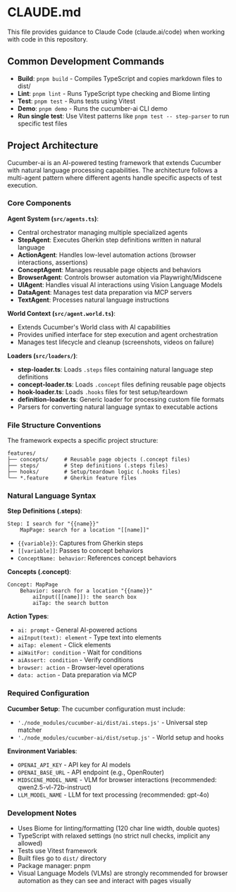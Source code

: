 # CLAUDE.md

This file provides guidance to Claude Code (claude.ai/code) when working with code in this repository.

## Common Development Commands

- **Build**: `pnpm build` - Compiles TypeScript and copies markdown files to dist/
- **Lint**: `pnpm lint` - Runs TypeScript type checking and Biome linting
- **Test**: `pnpm test` - Runs tests using Vitest
- **Demo**: `pnpm demo` - Runs the cucumber-ai CLI demo
- **Run single test**: Use Vitest patterns like `pnpm test -- step-parser` to run specific test files

## Project Architecture

Cucumber-ai is an AI-powered testing framework that extends Cucumber with natural language processing capabilities. The architecture follows a multi-agent pattern where different agents handle specific aspects of test execution.

### Core Components

**Agent System (`src/agents.ts`)**:
- Central orchestrator managing multiple specialized agents
- **StepAgent**: Executes Gherkin step definitions written in natural language
- **ActionAgent**: Handles low-level automation actions (browser interactions, assertions)
- **ConceptAgent**: Manages reusable page objects and behaviors
- **BrowserAgent**: Controls browser automation via Playwright/Midscene
- **UIAgent**: Handles visual AI interactions using Vision Language Models
- **DataAgent**: Manages test data preparation via MCP servers
- **TextAgent**: Processes natural language instructions

**World Context (`src/agent.world.ts`)**:
- Extends Cucumber's World class with AI capabilities
- Provides unified interface for step execution and agent orchestration
- Manages test lifecycle and cleanup (screenshots, videos on failure)

**Loaders (`src/loaders/`)**:
- **step-loader.ts**: Loads `.steps` files containing natural language step definitions
- **concept-loader.ts**: Loads `.concept` files defining reusable page objects
- **hook-loader.ts**: Loads `.hooks` files for test setup/teardown
- **definition-loader.ts**: Generic loader for processing custom file formats
- Parsers for converting natural language syntax to executable actions

### File Structure Conventions

The framework expects a specific project structure:

```
features/
├── concepts/     # Reusable page objects (.concept files)
├── steps/        # Step definitions (.steps files)
├── hooks/        # Setup/teardown logic (.hooks files)
└── *.feature     # Gherkin feature files
```

### Natural Language Syntax

**Step Definitions (.steps)**:
```
Step: I search for "{{name}}"
    MapPage: search for a location "[[name]]"
```
- `{{variable}}`: Captures from Gherkin steps
- `[[variable]]`: Passes to concept behaviors
- `ConceptName: behavior`: References concept behaviors

**Concepts (.concept)**:
```
Concept: MapPage
    Behavior: search for a location "{{name}}"
        aiInput([[name]]): the search box
        aiTap: the search button
```

**Action Types**:
- `ai: prompt` - General AI-powered actions
- `aiInput(text): element` - Type text into elements
- `aiTap: element` - Click elements
- `aiWaitFor: condition` - Wait for conditions
- `aiAssert: condition` - Verify conditions
- `browser: action` - Browser-level operations
- `data: action` - Data preparation via MCP

### Required Configuration

**Cucumber Setup**:
The cucumber configuration must include:
- `'./node_modules/cucumber-ai/dist/ai.steps.js'` - Universal step matcher
- `'./node_modules/cucumber-ai/dist/setup.js'` - World setup and hooks

**Environment Variables**:
- `OPENAI_API_KEY` - API key for AI models
- `OPENAI_BASE_URL` - API endpoint (e.g., OpenRouter)
- `MIDSCENE_MODEL_NAME` - VLM for browser interactions (recommended: qwen2.5-vl-72b-instruct)
- `LLM_MODEL_NAME` - LLM for text processing (recommended: gpt-4o)

### Development Notes

- Uses Biome for linting/formatting (120 char line width, double quotes)
- TypeScript with relaxed settings (no strict null checks, implicit any allowed)
- Tests use Vitest framework
- Built files go to `dist/` directory
- Package manager: pnpm
- Visual Language Models (VLMs) are strongly recommended for browser automation as they can see and interact with pages visually